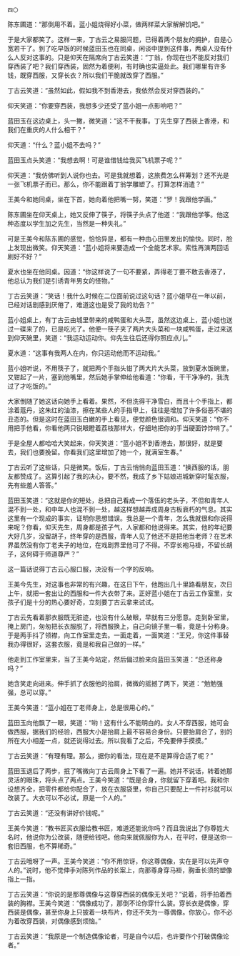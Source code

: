     四〇 

   陈东圃道：“那倒用不着。蓝小姐烧得好小菜，做两样菜大家解解饥吧。”

   于是大家都笑了。这样一来，丁古云之易服问题，已得着两个朋友的拥护，自是心宽若干了。到了吃早饭的时候蓝田玉也在同桌，闲谈中提到这件事，两桌人没有什么人反对这事的。只是仰天在隔席向丁古云笑道：“丁翁，你现在也不能反对我们穿西装了吧？我们穿西装，固然为着便利，有时确也实逼处此。我们哪里有许多钱，既穿西服，又穿长衣？所以我们干脆就改穿了西服。”

   丁古云笑道：“虽然如此，假如我不到香港去，我依然会反对穿西装的。”

   仰天笑道：“你要穿西装，我想多少还受了蓝小姐一点影响吧？”

   蓝田玉在这边桌上，头一撇，微笑道：“这不干我事。丁先生穿了西装上香港，和我们在重庆的人什么相干？”

   仰天道：“什么？蓝小姐不去吗？”

   蓝田玉点头笑道：“我想去啊！可是谁借钱给我买飞机票子呢？”

   仰天道：“我仿佛听到人说你也去。可是我就想着，这旅费怎么样筹划？还不光是一张飞机票子而已。那么，你不能跟着丁翁学雕塑了。打算怎样消遣？”

   王美今和她同桌，坐在下首，她向着他把嘴一努，笑道：“罗！我跟他学画。”

   陈东圃坐在仰天桌上，她又反伸了筷子，将筷子头点了他道：“我跟他学筝。他这种态度以学生加之先生，当然是一种失礼。”

   可是王美今和陈东圃的感觉，恰恰异是，都有一种由心田里发出的愉快。同时，脸上发现出微笑。仰天笑道：“蓝小姐将来要造成一个全能艺术家。索性再演两回话剧好不好？”

   夏水也坐在他同桌。因道：“你这样说了一句不要紧，弄得老丁要不敢去香港了，他总认为我们是引诱青年男女的怪物。”

   丁古云笑道：“笑话！我什么时候在二位面前说过这句话？蓝小姐早在一年以前，已经对话剧感到厌倦了，难道这也是受了我的劝告？”

   蓝小姐桌上，有丁古云由城里带来的咸鸭蛋和大头菜，虽然这边桌上，蓝小姐也送过一碟来了的，已是吃光了。他便一筷子夹了两片大头菜和一块咸鸭蛋，走过来送到仰天碗里，笑道：“我运动运动你。仰先生往后还得你照应点儿。”

   夏水道：“这事有我两人在内，你只运动他而不运动我。”

   蓝小姐听说，不用筷子了，就把两个手指头钳了两大片大头菜，放到夏水饭碗里，又钳起了一片，塞到他嘴里，然后她手掌伸给他看道：“你看，干干净净的，我洗过了才吃饭的。”

   大家倒随了她这话向她手上看着。果然，不但洗得干净雪白，而且十个手指上，都涂着蔻丹，这朱红的油漆，擦在某些人的手指甲上，往往是增加了许多俗恶不堪的丑态的。但是这时在蓝田玉白嫩的手上看见，便觉颜色很调和。仰天笑道：“你不用把手他看，你看他两只锐眼瞪着荔枝那样大，仔细地把你的手当硬面饽饽啃了。”

   于是全屋人都哈哈大笑起来，仰天笑道：“蓝小姐不到香港去，那很好，就是要去，我们也要挽留。你看我们这里增加了她一个，就满室生春。”

   丁古云听了这些话，只是微笑。饭后，丁古云悄悄向蓝田玉道：“换西服的话，朋友都赞成了。这算引起了我的决心，要不然，我成了乡下姑娘进城新穿时髦衣服，先有些羞人答答。”

   蓝田玉笑道：“这就是你的短处，总把自己看成一个落伍的老头子，不但和青年人混不到一处，和中年人也混不到一处，越这样想越弄成周身古板衰朽的气息。其实这里有一个现成的事实，证明你思想错误。我总是一个青年，怎么我就很和你说得来呢？你看，仰天先生，周身都是孩子气，人家都和他说得来。其实，他的年纪要大好几岁，没留胡子，终年穿的是西服，青年人见了他还不是把他当老师？在艺术界虽然没有你丁老夫子的地位，在戏剧界里他可了不得。不穿长袍马褂，不留长胡子，这何碍于师道尊严？”

   这一篇话说得丁古云心服口服，决没有一个字的反响。

   王美今先生，对这事也非常的有兴趣，在这日下午，他跑出几十里路看朋友，次日上午，就把一套出让的西服和一件大衣带了来。正好蓝小姐在丁古云工作室里，女孩子们是十分的热心要好奇，立刻要丁古云拿来试试。

   丁古云先看着那衣服既无脏迹，也没有什么破眼，早就有三分愿意。走到卧室里，掩上房门，匆匆把长衣服脱了，将西服换上，自己向镜子里一看，竟是十分称身。于是两手抖了领襟，向工作室里走去。一面走着，一面笑道：“王兄，你这件事替我办得很好，这套衣服，竟是和我自己做的一样。”

   他走到工作室里来，当了王美今站定，然后偏过脸来向蓝田玉笑道：“总还称身吗？”

   她含笑走向进来。伸手抓了衣服他的抬肩，微微的摇撼了两下，笑道：“勉勉强强，总可以穿。”

   王美今笑道：“蓝小姐在丁老师身上，总是很用心的。”

   蓝田玉向他飘了一眼，笑道：“哟！这有什么不能明白的。女人不穿西服，她可会做西服，据我们的经验，西服大小是抬肩上最不容易合身份。只要抬肩合了，别的所在大小相差一点，就还说得过去。所以我看了之后，不免要伸手摸摸。”

   丁古云笑道：“有理有理。那么，据你的看法，现在是不是算得合适了呢？”

   蓝田玉退后了两步，抿了嘴微向丁古云周身上下看了一遍。她并不说话，转着她那灵活的眼珠，将头点了两点。王美今笑道：“既是合身，你就留下穿着吧。我和你设想齐全，把零件都给你配合了，放在衣服袋里，你自己只要配上一件衬衫就可以改装了。大衣可以不必试，原是一个人的。”

   丁古云笑道：“还没有讲好价钱呢。”

   王美今笑道：“教书匠买衣服给教书匠，难道还能讹你吗？而且我说出了你尊姓大名时，他说你为公改装，随便给钱吧。他向来就佩服你为人，在平时，便是送你一套旧西服，也不算稀奇。”

   丁古云哦呀了一声。王美今笑道：“你不用惊讶，你这尊偶像，实在是可以先声夺人的。”说时，他不觉伸手对陈列作品的长案上，向那尊身穿马褂，胸垂长须的塑像指上一指。

   丁古云笑道：“你说的是那尊偶像与这尊穿西装的偶像无关吧？”说着，将手拍着西装的胸襟。王美今笑道：“偶像成功了，那倒不论你穿什么装。穿长衣是偶像，穿西装是偶像，甚至你身上只披着一块布片，你还不失为一尊偶像。你放心，你不必为着改穿西装，对偶像感到烦恼。”

   丁古云笑道：“我原是一个制造偶像论者，可是自今以后，也许要作个打破偶像论者。”


